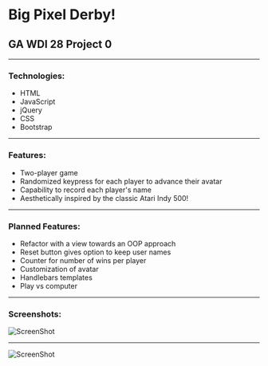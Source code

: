 # Big Pixel Derby!
## GA WDI 28 Project 0

------------------
### Technologies:

- HTML
- JavaScript
- jQuery
- CSS
- Bootstrap

------------------

### Features:

- Two-player game
- Randomized keypress for each player to advance their avatar
- Capability to record each player's name
- Aesthetically inspired by the classic Atari Indy 500!

------------------

### Planned Features:

- Refactor with a view towards an OOP approach
- Reset button gives option to keep user names
- Counter for number of wins per player
- Customization of avatar
- Handlebars templates
- Play vs computer

------------------

### Screenshots:

![ScreenShot](https://cloud.githubusercontent.com/assets/16979320/17155818/92d2c446-533b-11e6-83f1-380a26278bba.png)

---

![ScreenShot](https://cloud.githubusercontent.com/assets/16979320/17155821/9d18966a-533b-11e6-8809-8653e8679344.png)
